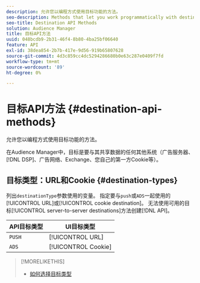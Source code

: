 ```yaml
---
description: 允许您以编程方式使用目标功能的方法。
seo-description: Methods that let you work programmatically with destination features.
seo-title: Destination API Methods
solution: Audience Manager
title: 目标API方法
uuid: 048bcdb9-2b31-46f4-8b80-4ba25bf06640
feature: API
exl-id: 38dea854-2b7b-417e-9d56-919b65807628
source-git-commit: 4d3c859cc4dc5294286680b0e63c287e0409f7fd
workflow-type: tm+mt
source-wordcount: '89'
ht-degree: 0%

---
```


# 目标API方法 {#destination-api-methods}

允许您以编程方式使用目标功能的方法。

<!-- c_destinations_api.xml -->

在Audience Manager中，目标是要与其共享数据的任何其他系统（广告服务器、[!DNL DSP]、广告网络、Exchange、您自己的第一方Cookie等）。

## 目标类型：URL和Cookie {#destination-types}

列出`destinationType`参数使用的变量。 指定要与`push`或`ADS`一起使用的[!UICONTROL URL]或[!UICONTROL cookie destination]。 无法使用可用的目标[!UICONTROL server-to-server destinations]方法创建[!DNL API]。

<!-- r_destination_types.xml -->

| API目标类型 | UI目标类型 |
|---|---|
| `PUSH` | [!UICONTROL URL] |
| `ADS` | [!UICONTROL Cookie] |

>[!MORELIKETHIS]
>
>* [如何选择目标类型](../../../features/destinations/destinations.md)
